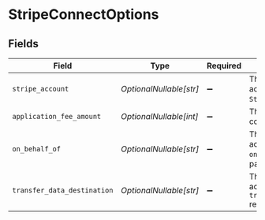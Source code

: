 # StripeConnectOptions


## Fields

| Field                                                                                         | Type                                                                                          | Required                                                                                      | Description                                                                                   | Example                                                                                       |
| --------------------------------------------------------------------------------------------- | --------------------------------------------------------------------------------------------- | --------------------------------------------------------------------------------------------- | --------------------------------------------------------------------------------------------- | --------------------------------------------------------------------------------------------- |
| `stripe_account`                                                                              | *OptionalNullable[str]*                                                                       | :heavy_minus_sign:                                                                            | The Stripe Connect account to target using the `Stripe-Account` header.                       | act_123456                                                                                    |
| `application_fee_amount`                                                                      | *OptionalNullable[int]*                                                                       | :heavy_minus_sign:                                                                            | The fee to charge the connected account.                                                      | 123                                                                                           |
| `on_behalf_of`                                                                                | *OptionalNullable[str]*                                                                       | :heavy_minus_sign:                                                                            | The Stripe Connect account to target using the `on_behalf_of` request parameter.              | act_123456                                                                                    |
| `transfer_data_destination`                                                                   | *OptionalNullable[str]*                                                                       | :heavy_minus_sign:                                                                            | The Stripe Connect account to target using the `transfer_data.destination` request parameter. | act_123456                                                                                    |